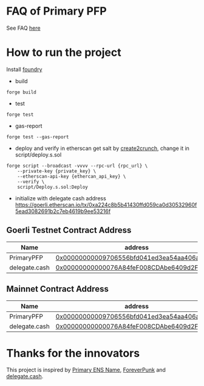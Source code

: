 # FAQ of Primary PFP
See FAQ [here](https://github.com/ForeverPFP/primary-pfp-contract/blob/main/faq.md)

# How to run the project
Install [foundry](https://book.getfoundry.sh/)

- build
```
forge build
```

- test
```
forge test 
```

- gas-report
```
forge test --gas-report
```

- deploy and verify in etherscan
get salt by [create2crunch](https://github.com/0age/create2crunch), change it
in script/deploy.s.sol

```
forge script --broadcast -vvvv --rpc-url {rpc_url} \
    --private-key {private_key} \
    --etherscan-api-key {ethercan_api_key} \
    --verify \
    script/Deploy.s.sol:Deploy
```
- initialize with delegate cash address
https://goerli.etherscan.io/tx/0xa224c8b5b41430ffd059ca0d30532960f5ead3082691b2c7eb4619b9ee53216f


## Goerli Testnet Contract Address

| Name | address |
| --- | --- |
| PrimaryPFP | [0x00000000009706556bfd041ed3ea54aa406a7e60](https://goerli.etherscan.io/address/0x00000000009706556bfd041ed3ea54aa406a7e60) |
| delegate.cash | [0x00000000000076A84feF008CDAbe6409d2FE638B](https://goerli.etherscan.io/address/0x00000000000076A84feF008CDAbe6409d2FE638B) |

## Mainnet Contract Address
| Name | address |
| --- | --- |
| PrimaryPFP | [0x00000000009706556bfd041ed3ea54aa406a7e60](https://goerli.etherscan.io/address/0x00000000009706556bfd041ed3ea54aa406a7e60) |
| delegate.cash | [0x00000000000076A84feF008CDAbe6409d2FE638B](https://etherscan.io/address/0x00000000000076A84feF008CDAbe6409d2FE638B) |


# Thanks for the innovators
This project is inspired by [Primary ENS Name](https://app.ens.domains/faq#what-is-a-primary-ens-name-record), [ForeverPunk](https://twitter.com/ForeverpunksCom) and [delegate.cash](https://delegate.cash).
